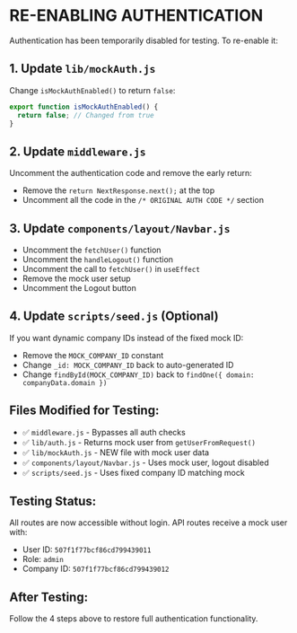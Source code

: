 # RE-ENABLING AUTHENTICATION

Authentication has been temporarily disabled for testing. To re-enable it:

## 1. Update `lib/mockAuth.js`
Change `isMockAuthEnabled()` to return `false`:
```javascript
export function isMockAuthEnabled() {
  return false; // Changed from true
}
```

## 2. Update `middleware.js`
Uncomment the authentication code and remove the early return:
- Remove the `return NextResponse.next();` at the top
- Uncomment all the code in the `/* ORIGINAL AUTH CODE */` section

## 3. Update `components/layout/Navbar.js`
- Uncomment the `fetchUser()` function
- Uncomment the `handleLogout()` function  
- Uncomment the call to `fetchUser()` in `useEffect`
- Remove the mock user setup
- Uncomment the Logout button

## 4. Update `scripts/seed.js` (Optional)
If you want dynamic company IDs instead of the fixed mock ID:
- Remove the `MOCK_COMPANY_ID` constant
- Change `_id: MOCK_COMPANY_ID` back to auto-generated ID
- Change `findById(MOCK_COMPANY_ID)` back to `findOne({ domain: companyData.domain })`

## Files Modified for Testing:
- ✅ `middleware.js` - Bypasses all auth checks
- ✅ `lib/auth.js` - Returns mock user from `getUserFromRequest()`
- ✅ `lib/mockAuth.js` - NEW file with mock user data
- ✅ `components/layout/Navbar.js` - Uses mock user, logout disabled
- ✅ `scripts/seed.js` - Uses fixed company ID matching mock

## Testing Status:
All routes are now accessible without login. API routes receive a mock user with:
- User ID: `507f1f77bcf86cd799439011`
- Role: `admin`
- Company ID: `507f1f77bcf86cd799439012`

## After Testing:
Follow the 4 steps above to restore full authentication functionality.
